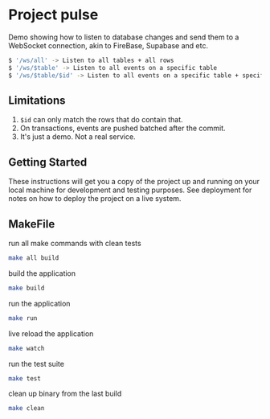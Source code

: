 # Project pulse

Demo showing how to listen to database changes and send them to a WebSocket connection, akin to FireBase, Supabase and etc. 

```bash
$ '/ws/all' -> Listen to all tables + all rows
$ '/ws/$table' -> Listen to all events on a specific table
$ '/ws/$table/$id' -> Listen to all events on a specific table + specific row.
```

## Limitations

1. `$id` can only match the rows that do contain that.
2. On transactions, events are pushed batched after the commit.
3. It's just a demo. Not a real service.

## Getting Started

These instructions will get you a copy of the project up and running on your local machine for development and testing purposes. See deployment for notes on how to deploy the project on a live system.

## MakeFile

run all make commands with clean tests
```bash
make all build
```

build the application
```bash
make build
```

run the application
```bash
make run
```

live reload the application
```bash
make watch
```

run the test suite
```bash
make test
```

clean up binary from the last build
```bash
make clean
```
